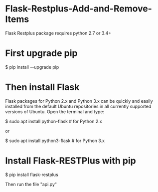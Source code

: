 # Flask-Restplus-Add-and-Remove-Items

Flask Restplus package requires python 2.7 or 3.4+
 
# First upgrade pip

$ pip install --upgrade pip

# Then install Flask
Flask packages for Python 2.x and Python 3.x can be quickly and easily installed from the default Ubuntu repositories in all 
currently supported versions of Ubuntu. Open the terminal and type:

$ sudo apt install python-flask # for Python 2.x

or   

$ sudo apt install python3-flask # for Python 3.x  

# Install Flask-RESTPlus with pip
 $ pip install flask-restplus

 Then run the file "api.py"
    
